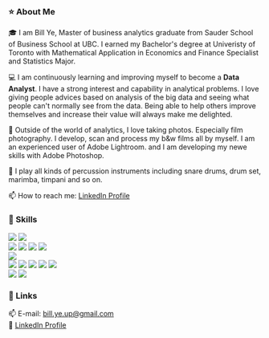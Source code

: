 ### ⭐ About Me
🎓 I am Bill Ye, Master of business analytics graduate from Sauder School of Business School at UBC. I earned my Bachelor's degree at Univeristy of Toronto with Mathematical Application in Economics and Finance Specialist and Statistics Major. 

💻 I am continuously learning and improving myself to become a **Data Analyst**. I have a strong interest and capability in analytical problems. I love giving people advices based on analysis of the big data and seeing what people can't normally see from the data. Being able to help others improve themselves and increase their value will always make me delighted.

📸 Outside of the world of analytics, I love taking photos. Especially film photography. I develop, scan and process my b&w films all by myself. I am an experienced user of Adobe Lightroom. and I am developing my newe skills with Adobe Photoshop.  

🥁 I play all kinds of percussion instruments including snare drums, drum set, marimba, timpani and so on. 

📫 How to reach me: [LinkedIn Profile](https://www.linkedin.com/in/bill-ye/)

### 🔑 Skills
![](https://img.shields.io/badge/OS-Windows-informational?style=flat&logo=Windows&logoColor=white&color=3776AB)
![](https://img.shields.io/badge/OS-MacOS-informational?style=flat&logo=Apple&logoColor=white&color=3776AB)  
![](https://img.shields.io/badge/Code-Python-informational?style=flat&logo=Python&logoColor=white&color=3776AB)
![](https://img.shields.io/badge/Code-MySQL-informational?style=flat&logo=MySQL&logoColor=white&color=4479A1)
![](https://img.shields.io/badge/Code-PostgreSQL-informational?style=flat&logo=PostgreSQL&logoColor=white&color=4169E1)
![](https://img.shields.io/badge/Code-R-informational?style=flat&logo=R&logoColor=white&color=276DC3)  
![](https://img.shields.io/badge/Visualization-Tableau-informational?style=flat&logo=Tableau&logoColor=white&color=E97627)  
![](https://img.shields.io/badge/Tool-LaTeX-informational?style=flat&logo=LaTeX&logoColor=white&color=008080)
![](https://img.shields.io/badge/Tool-Word-informational?style=flat&logo=MicrosoftWord&logoColor=white&color=2B579A)
![](https://img.shields.io/badge/Tool-Excel-informational?style=flat&logo=MicrosoftExcel&logoColor=white&color=217346)
![](https://img.shields.io/badge/Tool-PowerPoint-informational?style=flat&logo=MicrosoftPowerPoint&logoColor=white&color=B7472A)
![](https://img.shields.io/badge/Tool-Jupyter-informational?style=flat&logo=Jupyter&logoColor=white&color=F37626)  
![](https://img.shields.io/badge/Creativity-AdobePhotoshop-informational?style=flat&logo=AdobePhotoshop&logoColor=white&color=31A8FF) 
![](https://img.shields.io/badge/Creativity-AdobeLightroom-informational?style=flat&logo=AdobeLightroom&logoColor=white&color=31A8FF)  

### 🔗 Links
📫 E-mail: bill.ye.up@gmail.com  
📃 [LinkedIn Profile](https://www.linkedin.com/in/bill-ye/)  

